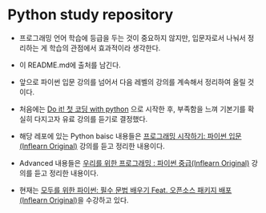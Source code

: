 # Python study repository

- 프로그래밍 언어 학습에 등급을 두는 것이 중요하지 않지만, 입문자로서 나눠서 정리하는 게 학습의 관점에서 효과적이라 생각한다.
- 이 README.md에 출처를 남긴다.
- 앞으로 파이썬 입문 강의를 넘어서 다음 레벨의 강의를 계속해서 정리하여 올릴 것이다.

- 처음에는 [Do it! 첫 코딩 with python](https://search.naver.com/search.naver?ie=UTF-8&sm=whl_sug&query=Do+it!+%EC%B2%AB+%EC%BD%94%EB%94%A9+with+%ED%8C%8C%EC%9D%B4%EC%8D%AC) 으로 시작한 후, 부족함을 느껴 기본기를 확실히 다지고자 유료 강의를 듣기로 결정했다.
- 해당 레포에 있는 Python baisc 내용들은 [프로그래밍 시작하기: 파이썬 입문 (Inflearn Original)](https://www.inflearn.com/course/%ED%94%84%EB%A1%9C%EA%B7%B8%EB%9E%98%EB%B0%8D-%ED%8C%8C%EC%9D%B4%EC%8D%AC-%EC%9E%85%EB%AC%B8-%EC%9D%B8%ED%94%84%EB%9F%B0-%EC%98%A4%EB%A6%AC%EC%A7%80%EB%84%90) 강의를 듣고 정리한 내용이다.
- Advanced 내용들은 [우리를 위한 프로그래밍 : 파이썬 중급(Inflearn Original)](https://www.inflearn.com/course/%ED%94%84%EB%A1%9C%EA%B7%B8%EB%9E%98%EB%B0%8D-%ED%8C%8C%EC%9D%B4%EC%8D%AC-%EC%A4%91%EA%B8%89-%EC%9D%B8%ED%94%84%EB%9F%B0-%EC%98%A4%EB%A6%AC%EC%A7%80%EB%84%90/dashboard) 강의를 듣고 정리한 내용이다.
- 현재는 [모두를 위한 파이썬: 필수 문법 배우기 Feat. 오픈소스 패키지 배포 (Inflearn Original)](https://www.inflearn.com/course/%ED%94%84%EB%A1%9C%EA%B7%B8%EB%9E%98%EB%B0%8D-%ED%8C%8C%EC%9D%B4%EC%8D%AC-%EC%A4%91%EA%B3%A0%EA%B8%89/dashboard)을 수강하고 있다.
